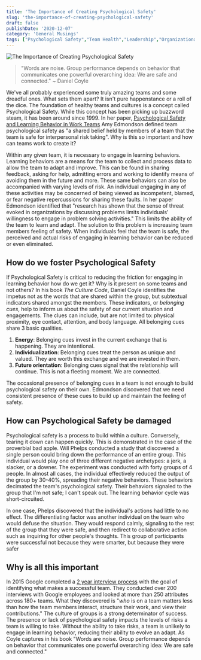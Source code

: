 ```yaml
---
title: 'The Importance of Creating Psychological Safety'
slug: 'the-importance-of-creating-psychological-safety'
draft: false
publishDate: '2020-12-07'
category: 'General Musings'
tags: ["Psychological Safety","Team Health","Leadership","Organizational Culture","Workplace Dynamics"]
---
```

![The Importance of Creating Psychological Safety](images/oceanside-stacked-rocks.jpg#center)

> "Words are noise. Group performance depends on behavior that communicates one powerful overarching idea: We are safe and connected." ~ Daniel Coyle

We've all probably experienced some truly amazing teams and some dreadful ones. What sets them apart? It isn't pure happenstance or a roll of the dice. The foundation of healthy teams and cultures is a concept called Psychological Safety. While this concept has been picking up buzzword steam, it has been around since 1999. In her paper, [Psychological Safety and Learning Behavior in Work Teams](https://doi.org/10.2307/2666999) Amy Edmondson defined team psychological safety as "a shared belief held by members of a team that the team is safe for interpersonal risk taking". Why is this so important and how can teams work to create it?

Within any given team, it is necessary to engage in learning behaviors. Learning behaviors are a means for the team to collect and process data to allow the team to adapt and improve. This can be found in sharing feedback, asking for help, admitting errors and working to identify means of avoiding them in the future and more. These same behaviors can also be accompanied with varying levels of risk. An individual engaging in any of these activities may be concerned of being viewed as incompetent, blamed, or fear negative repercussions for sharing these faults. In her paper Edmondson identified that "research has shown that the sense of threat evoked in organizations by discussing problems limits individuals' willingness to engage in problem solving activities." This limits the ability of the team to learn and adapt. The solution to this problem is increasing team members feeling of safety. When individuals feel that the team is safe, the perceived and actual risks of engaging in learning behavior can be reduced or even eliminated.

## How do we foster Psychological Safety

If Psychological Safety is critical to reducing the friction for engaging in learning behavior how do we get it? Why is it present on some teams and not others? In his book _The Culture Code_, Daniel Coyle identifies the impetus not as the words that are shared within the group, but subtextual indicators shared amongst the members. These indicators, or _belonging cues_, help to inform us about the safety of our current situation and engagements. The clues can include, but are not limited to: physical proximity, eye contact, attention, and body language. All belonging cues share 3 basic qualities.

1. **Energy**: Belonging cues invest in the current exchange that is happening. They are intentional.
2. **Individualization**: Belonging cues treat the person as unique and valued. They are worth this exchange and we are invested in them.
3. **Future orientation**: Belonging cues signal that the relationship will continue. This is not a fleeting moment. We are connected.

The occasional presence of belonging cues in a team is not enough to build psychological safety on their own. Edmondson discovered that we need consistent presence of these cues to build up and maintain the feeling of safety.

## How can Psychological Safety be damaged

Psychological safety is a process to build within a culture. Conversely, tearing it down can happen quickly. This is demonstrated in the case of the proverbial bad apple. Will Phelps conducted a study that discovered a single person could bring down the performance of an entire group. This individual would play one of three different negative archetypes: a jerk, a slacker, or a downer. The experiment was conducted with forty groups of 4 people. In almost all cases, the individual effectively reduced the output of the group by 30-40%, spreading their negative behaviors. These behaviors decimated the team's psychological safety. Their behaviors signaled to the group that I'm not safe; I can't speak out. The learning behavior cycle was short-circuited.

In one case, Phelps discovered that the individual's actions had little to no effect. The differentiating factor was another individual on the team who would defuse the situation. They would respond calmly, signaling to the rest of the group that they were safe, and then redirect to collaborative action such as inquiring for other people's thoughts. This group of participants were successful not because they were smarter, but because they were safer

## Why is all this important

In 2015 Google completed a [2 year interview process](https://rework.withgoogle.com/blog/five-keys-to-a-successful-google-team/) with the goal of identifying what makes a successful team. They conducted over 200 interviews with Google employees and looked at more than 250 attributes across 180+ teams. What they discovered is "_who_ is on a team matters less than how the team members interact, structure their work, and view their contributions." The culture of groups is a strong determinator of success. The presence or lack of psychological safety impacts the levels of risks a team is willing to take. Without the ability to take risks, a team is unlikely to engage in learning behavior, reducing their ability to evolve an adapt. As Coyle captures in his book "Words are noise. Group performance depends on behavior that communicates one powerful overarching idea: We are safe and connected."
